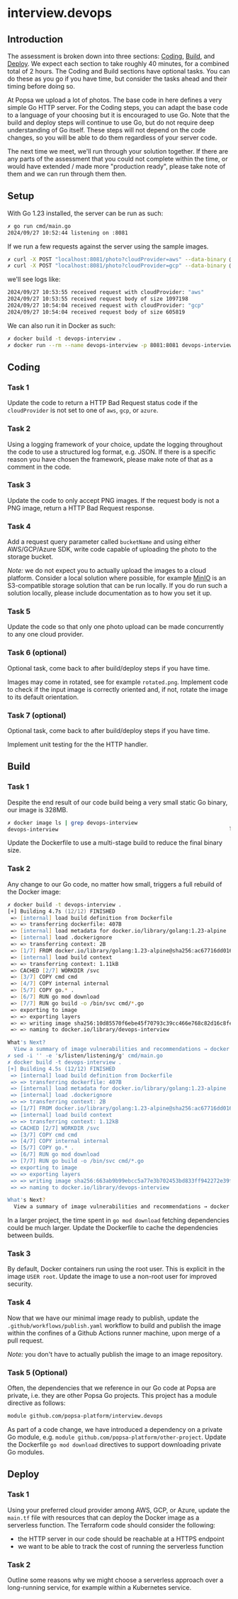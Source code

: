 # interview.devops

## Introduction

The assessment is broken down into three sections: [Coding](#coding), [Build](#build), and [Deploy](#deploy). We expect each section to take roughly 40 minutes, for a combined
total of 2 hours. The Coding and Build sections have optional tasks. You can do these as you go if you have time, but consider the tasks ahead and their timing before doing so.

At Popsa we upload a lot of photos. The base code in here defines a very simple Go HTTP server. For the Coding steps, you can adapt the base code to a language of your choosing
but it is encouraged to use Go. Note that the build and deploy steps will continue to use Go, but do not require deep understanding of Go itself. These steps will not depend on the code changes,
so you will be able to do them regardless of your server code.

The next time we meet, we'll run through your solution together. If there are any parts of the assessment that you could not complete within the time, or would have extended / made
more "production ready", please take note of them and we can run through them then.

## Setup

With Go 1.23 installed, the server can be run as such:

```zsh
✗ go run cmd/main.go
2024/09/27 10:52:44 listening on :8081
```

If we run a few requests against the server using the sample images.

```zsh
✗ curl -X POST "localhost:8081/photo?cloudProvider=aws" --data-binary @images/image.jpg
✗ curl -X POST "localhost:8081/photo?cloudProvider=gcp" --data-binary @images/image.png
```

we'll see logs like:

```zsh
2024/09/27 10:53:55 received request with cloudProvider: "aws"
2024/09/27 10:53:55 received request body of size 1097198
2024/09/27 10:54:04 received request with cloudProvider: "gcp"
2024/09/27 10:54:04 received request body of size 605819
```

We can also run it in Docker as such:

```zsh
✗ docker build -t devops-interview .
✗ docker run --rm --name devops-interview -p 8081:8081 devops-interview
```

## Coding

### Task 1

Update the code to return a HTTP Bad Request status code if the `cloudProvider` is not set to one of `aws`, `gcp`, or `azure`.

### Task 2

Using a logging framework of your choice, update the logging throughout the code to use a structured log format, e.g. JSON.
If there is a specific reason you have chosen the framework, please make note of that as a comment in the code.

### Task 3

Update the code to only accept PNG images. If the request body is not a PNG image, return a HTTP Bad Request response.

### Task 4

Add a request query parameter called `bucketName` and using either AWS/GCP/Azure SDK, write code capable of uploading
the photo to the storage bucket.

*Note:* we do not expect you to actually upload the images to a cloud platform. Consider a local solution where possible, for example
[MinIO](https://min.io/product/s3-compatibility) is an S3-compatible storage solution that can be run locally. If you do run such a
solution locally, please include documentation as to how you set it up.

### Task 5

Update the code so that only one photo upload can be made concurrently to any one cloud provider.

### Task 6 (optional)

Optional task, come back to after build/deploy steps if you have time.

Images may come in rotated, see for example `rotated.png`. Implement code to check if the input image is correctly oriented
and, if not, rotate the image to its default orientation.

### Task 7 (optional)

Optional task, come back to after build/deploy steps if you have time.

Implement unit testing for the the HTTP handler.

## Build

### Task 1

Despite the end result of our code build being a very small static Go binary, our image is 328MB.

```zsh
✗ docker image ls | grep devops-interview
devops-interview                                                      latest                                     63d1e9df664b   16 minutes ago   328MB
```

Update the Dockerfile to use a multi-stage build to reduce the final binary size.

### Task 2

Any change to our Go code, no matter how small, triggers a full rebuild of the Docker image:

```zsh
✗ docker build -t devops-interview .
[+] Building 4.7s (12/12) FINISHED                                                                                                                              docker:desktop-linux
 => [internal] load build definition from Dockerfile                                                                                                                            0.0s
 => => transferring dockerfile: 407B                                                                                                                                            0.0s
 => [internal] load metadata for docker.io/library/golang:1.23-alpine                                                                                                           0.4s
 => [internal] load .dockerignore                                                                                                                                               0.0s
 => => transferring context: 2B                                                                                                                                                 0.0s
 => [1/7] FROM docker.io/library/golang:1.23-alpine@sha256:ac67716dd016429be8d4c2c53a248d7bcdf06d34127d3dc451bda6aa5a87bc06                                                     0.0s
 => [internal] load build context                                                                                                                                               0.0s
 => => transferring context: 1.11kB                                                                                                                                             0.0s
 => CACHED [2/7] WORKDIR /svc                                                                                                                                                   0.0s
 => [3/7] COPY cmd cmd                                                                                                                                                          0.0s
 => [4/7] COPY internal internal                                                                                                                                                0.0s
 => [5/7] COPY go.* .                                                                                                                                                           0.0s
 => [6/7] RUN go mod download                                                                                                                                                   0.4s
 => [7/7] RUN go build -o /bin/svc cmd/*.go                                                                                                                                     3.6s
 => exporting to image                                                                                                                                                          0.2s
 => => exporting layers                                                                                                                                                         0.1s
 => => writing image sha256:10d85570f6ebe45f70793c39cc466e768c82d16c8fea8af664d6b04d925947a7                                                                                    0.0s
 => => naming to docker.io/library/devops-interview                                                                                                                             0.0s

What's Next?
  View a summary of image vulnerabilities and recommendations → docker scout quickview
✗ sed -i '' -e 's/listen/listening/g' cmd/main.go
✗ docker build -t devops-interview .
[+] Building 4.5s (12/12) FINISHED                                                                                                                              docker:desktop-linux
 => [internal] load build definition from Dockerfile                                                                                                                            0.0s
 => => transferring dockerfile: 407B                                                                                                                                            0.0s
 => [internal] load metadata for docker.io/library/golang:1.23-alpine                                                                                                           0.4s
 => [internal] load .dockerignore                                                                                                                                               0.0s
 => => transferring context: 2B                                                                                                                                                 0.0s
 => [1/7] FROM docker.io/library/golang:1.23-alpine@sha256:ac67716dd016429be8d4c2c53a248d7bcdf06d34127d3dc451bda6aa5a87bc06                                                     0.0s
 => [internal] load build context                                                                                                                                               0.0s
 => => transferring context: 1.12kB                                                                                                                                             0.0s
 => CACHED [2/7] WORKDIR /svc                                                                                                                                                   0.0s
 => [3/7] COPY cmd cmd                                                                                                                                                          0.0s
 => [4/7] COPY internal internal                                                                                                                                                0.0s
 => [5/7] COPY go.* .                                                                                                                                                           0.0s
 => [6/7] RUN go mod download                                                                                                                                                   0.3s
 => [7/7] RUN go build -o /bin/svc cmd/*.go                                                                                                                                     3.5s
 => exporting to image                                                                                                                                                          0.2s
 => => exporting layers                                                                                                                                                         0.2s
 => => writing image sha256:663ab9b99ebcc5a77e3b702453bd833ff942272e39facb6fa69ca80540cf9e12                                                                                    0.0s
 => => naming to docker.io/library/devops-interview                                                                                                                             0.0s

What's Next?
  View a summary of image vulnerabilities and recommendations → docker scout quickview
```

In a larger project, the time spent in `go mod download` fetching dependencies could be much larger. Update the Dockerfile to cache the dependencies between builds.

### Task 3

By default, Docker containers run using the root user. This is explicit in the image `USER root`. Update the image to use a non-root user for improved security.

### Task 4

Now that we have our minimal image ready to publish, update the `.github/workflows/publish.yaml` workflow to build and publish the image within the confines of
a Github Actions runner machine, upon merge of a pull request.

*Note:* you don't have to actually publish the image to an image repository.

### Task 5 (Optional)

Often, the dependencies that we reference in our Go code at Popsa are private, i.e. they are other Popsa Go projects. This project has a module directive as follows:

```zsh
module github.com/popsa-platform/interview.devops
```

As part of a code change, we have introduced a dependency on a private Go module, e.g. `module github.com/popsa-platform/other-project`. Update the Dockerfile `go mod download` directives
to support downloading private Go modules.

## Deploy

### Task 1

Using your preferred cloud provider among AWS, GCP, or Azure, update the `main.tf` file with resources that can deploy the Docker image as a serverless function.
The Terraform code should consider the following:

* the HTTP server in our code should be reachable at a HTTPS endpoint
* we want to be able to track the cost of running the serverless function

### Task 2

Outline some reasons why we might choose a serverless approach over a long-running service, for example within a Kubernetes service.
